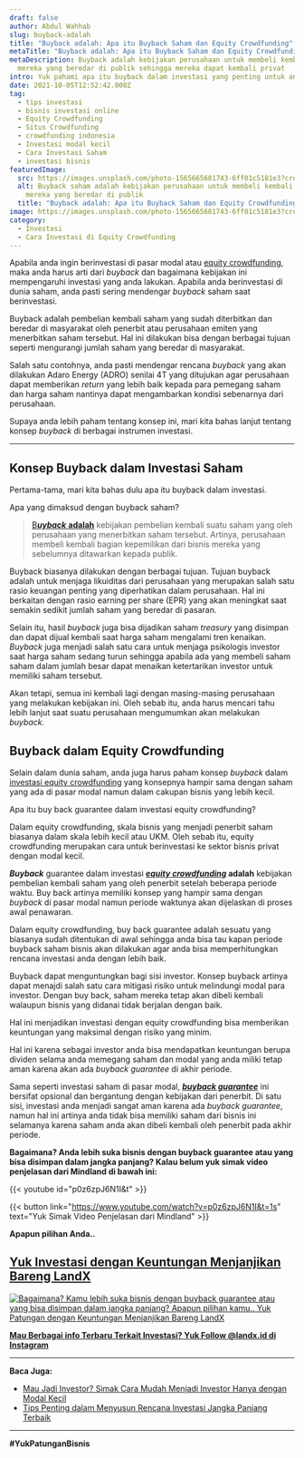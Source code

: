 ```yaml
---
draft: false
author: Abdul Wahhab
slug: buyback-adalah
title: "Buyback adalah: Apa itu Buyback Saham dan Equity Crowdfunding"
metaTitle: "Buyback adalah: Apa itu Buyback Saham dan Equity Crowdfunding"
metaDescription: Buyback adalah kebijakan perusahaan untuk membeli kembali saham
  mereka yang beredar di publik sehingga mereka dapat kembali privat
intro: Yuk pahami apa itu buyback dalam investasi yang penting untuk anda pahami.....
date: 2021-10-05T12:52:42.000Z
tag:
  - tips investasi
  - bisnis investasi online
  - Equity Crowdfunding
  - Situs Crowdfunding
  - crowdfunding indonesia
  - Investasi modal kecil
  - Cara Investasi Saham
  - investasi bisnis
featuredImage:
  src: https://images.unsplash.com/photo-1565665681743-6ff01c5181e3?crop=entropy&cs=tinysrgb&fit=max&fm=jpg&ixid=MnwxMTc3M3wwfDF8c2VhcmNofDI5fHxoYW5kc2hha2V8ZW58MHx8fHwxNjQxNTMyNDMy&ixlib=rb-1.2.1&q=80&w=1080
  alt: Buyback saham adalah kebijakan perusahaan untuk membeli kembali saham
    mereka yang beredar di publik
  title: "Buyback adalah: Apa itu Buyback Saham dan Equity Crowdfunding"
image: https://images.unsplash.com/photo-1565665681743-6ff01c5181e3?crop=entropy&cs=tinysrgb&fit=max&fm=jpg&ixid=MnwxMTc3M3wwfDF8c2VhcmNofDI5fHxoYW5kc2hha2V8ZW58MHx8fHwxNjQxNTMyNDMy&ixlib=rb-1.2.1&q=80&w=1080
category:
  - Investasi
  - Cara Investasi di Equity Crowdfunding
---
```

Apabila anda ingin berinvestasi di pasar modal atau [equity crowdfunding](https://landx.id/), maka anda harus arti dari *buyback* dan bagaimana kebijakan ini mempengaruhi investasi yang anda lakukan. Apabila anda berinvestasi di dunia saham, anda pasti sering mendengar *buyback* saham saat berinvestasi.

Buyback adalah pembelian kembali saham yang sudah diterbitkan dan beredar di masyarakat oleh penerbit atau perusahaan emiten yang menerbitkan saham tersebut. Hal ini dilakukan bisa dengan berbagai tujuan seperti mengurangi jumlah saham yang beredar di masyarakat.

Salah satu contohnya, anda pasti mendengar rencana *buyback* yang akan dilakukan Adaro Energy (ADRO) senilai 4T yang ditujukan agar perusahaan dapat memberikan *return* yang lebih baik kepada para pemegang saham dan harga saham nantinya dapat mengambarkan kondisi sebenarnya dari perusahaan.

Supaya anda lebih paham tentang konsep ini, mari kita bahas lanjut tentang konsep *buyback* di berbagai instrumen investasi.

- - -

## Konsep Buyback dalam Investasi Saham

Pertama-tama, mari kita bahas dulu apa itu buyback dalam investasi.

Apa yang dimaksud dengan buyback saham?

> [B***uyback*** **adalah**](https://landx.id/project) kebijakan pembelian kembali suatu saham yang oleh perusahaan yang menerbitkan saham tersebut. Artinya, perusahaan membeli kembali bagian kepemilikan dari bisnis mereka yang sebelumnya ditawarkan kepada publik.

Buyback biasanya dilakukan dengan berbagai tujuan. Tujuan buyback adalah untuk menjaga likuiditas dari perusahaan yang merupakan salah satu rasio keuangan penting yang diperhatikan dalam perusahaan. Hal ini berkaitan dengan rasio earning per share (EPR) yang akan meningkat saat semakin sedikit jumlah saham yang beredar di pasaran.

Selain itu, hasil *buyback* juga bisa dijadikan saham *treasury* yang disimpan dan dapat dijual kembali saat harga saham mengalami tren kenaikan. *Buyback* juga menjadi salah satu cara untuk menjaga psikologis investor saat harga saham sedang turun sehingga apabila ada yang membeli saham saham dalam jumlah besar dapat menaikan ketertarikan investor untuk memiliki saham tersebut.

Akan tetapi, semua ini kembali lagi dengan masing-masing perusahaan yang melakukan kebijakan ini. Oleh sebab itu, anda harus mencari tahu lebih lanjut saat suatu perusahaan mengumumkan akan melakukan *buyback.*

## Buyback dalam Equity Crowdfunding

Selain dalam dunia saham, anda juga harus paham konsep *buyback* dalam [investasi equity crowdfunding](https://landx.id/) yang konsepnya hampir sama dengan saham yang ada di pasar modal namun dalam cakupan bisnis yang lebih kecil.

Apa itu buy back guarantee dalam investasi equity crowdfunding?

Dalam equity crowdfunding, skala bisnis yang menjadi penerbit saham biasanya dalam skala lebih kecil atau UKM. Oleh sebab itu, equity crowdfunding merupakan cara untuk berinvestasi ke sektor bisnis privat dengan modal kecil.

***Buyback*** guarantee dalam investasi ***[equity crowdfunding](https://landx.id/)* adalah** kebijakan pembelian kembali saham yang oleh penerbit setelah beberapa periode waktu. Buy back artinya memiliki konsep yang hampir sama dengan *buyback* di pasar modal namun periode waktunya akan dijelaskan di proses awal penawaran.

Dalam equity crowdfunding, buy back guarantee adalah sesuatu yang biasanya sudah ditentukan di awal sehingga anda bisa tau kapan periode buyback saham bisnis akan dilakukan agar anda bisa memperhitungkan rencana investasi anda dengan lebih baik. 

Buyback dapat menguntungkan bagi sisi investor. Konsep buyback artinya dapat menajdi salah satu cara mitigasi risiko untuk melindungi modal para investor. Dengan buy back, saham mereka tetap akan dibeli kembali walaupun bisnis yang didanai tidak berjalan dengan baik.

Hal ini menjadikan investasi dengan equity crowdfunding bisa memberikan keuntungan yang maksimal dengan risiko yang minim.

Hal ini karena sebagai investor anda bisa mendapatkan keuntungan berupa dividen selama anda memegang saham dan modal yang anda miliki tetap aman karena akan ada *buyback guarantee* di akhir periode.

Sama seperti investasi saham di pasar modal, ***[buyback guarantee](https://landx.id/project/#/cpap)*** ini bersifat opsional dan bergantung dengan kebijakan dari penerbit. Di satu sisi, investasi anda menjadi sangat aman karena ada *buyback guarantee*, namun hal ini artinya anda tidak bisa memiliki saham dari bisnis ini selamanya karena saham anda akan dibeli kembali oleh penerbit pada akhir periode.

**Bagaimana? Anda lebih suka bisnis dengan buyback guarantee atau yang bisa disimpan dalam jangka panjang? Kalau belum yuk simak video penjelasan dari Mindland di bawah ini:**

{{< youtube id="p0z6zpJ6N1I&t" >}}

{{< button link="https://www.youtube.com/watch?v=p0z6zpJ6N1I&t=1s" text="Yuk Simak Video Penjelasan dari Mindland" >}}

**Apapun pilihan Anda..**

## [Yuk Investasi dengan Keuntungan Menjanjikan Bareng LandX](https://landx.id/project/?utm_source=Blog&utm_medium=organic+keyword&utm_campaign=blog&utm_id=Blog)

[![Bagaimana? Kamu lebih suka bisnis dengan buyback guarantee atau yang bisa disimpan dalam jangka panjang? Apapun pilihan kamu.. Yuk Patungan  dengan Keuntungan Menjanjikan Bareng LandX](https://accountgram-production.sfo2.cdn.digitaloceanspaces.com/landx_ghost/2021/10/Equity-Crowdfunding-di-Indonesia-1--3.png)](https://landx.id/project/?utm_source=Blog&utm_medium=organic+keyword&utm_campaign=blog&utm_id=Blog)

**[Mau Berbagai info Terbaru Terkait Investasi? Yuk Follow @landx.id di Instagram](https://www.instagram.com/landx.id/?utm_medium=copy_link)**

- - -

**Baca Juga:**

* [Mau Jadi Investor? Simak Cara Mudah Menjadi Investor Hanya dengan Modal Kecil](https://landx.id/blog/cara-menjadi-investor/)
* [Tips Penting dalam Menyusun Rencana Investasi Jangka Panjang Terbaik](https://landx.id/blog/investasi-jangka-panjang-adalah/)

- - -

**\#YukPatunganBisnis**